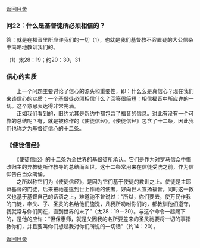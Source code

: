 [返回目录](000.md)
### 问22：什么是基督徒所必须相信的？
<p>
答：就是在福音里所应许我们的一切（1），也就是我们基督教不容置疑的大公信条中简略地教训我们的。
</p>

（1）太28：19；约20：30，31<br/>

### 信心的实质
<p>
　　上一个问题主要讨论了信心的源头和重要性，即：什么么是真信心？现在我们来谈信心的实质：一个基督徒必须相信什么？回答很简短：相信福音中所应许的一切。这个意思表达得非常完满。<br/>
　　正如我们看到的，旧约尤其是新约中都包含了福音的信息。对此有没有一个可靠的总结呢？有，就是被称作的《使徒信经》。《使徒信经》包含了十二条，因此我们也称之为基督徒信心的十二条。
</p>

### 《使徙信经》
<p>
　　《使徒信经》的十二条为全世界的基督徒所承认。它们是作为对罗马信众中悔改归主的异教徒所作教导的总结而面世。这十二条常用来在信徒受洗之前，作为信仰告白当众朗诵。<br/>
　　之所以称它们为《使徒信经》，是因为它们基于使徒的教训之上。使徒是主耶稣基督的门徒，后来被祂差遣到世上作祂的使者，好向世人宣扬福音。同时这一教义也基于基督自己的话语之上，难道祂不曾说过：“所以，你们要去，使万民作我的门徒，奉父、子、圣灵的名给他们施洗，凡我所吩咐你们的，都教训他们遵守，我就常与你们同在，直到世界的末了”（太28：19－20）。与这个命令一起赐下的，是他的应许：“但保惠师，就是父因我的名所要差来的圣灵祂要将一切的事指教你们，并且要叫你们想起我对你们所说的一切话”（约14：20）。
</p>

[返回目录](000.md)